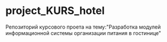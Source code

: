 # project_KURS_hotel
 Репозиторий курсового проета на тему:"Разработка модулей информационной системы организации питания в гостинице"
